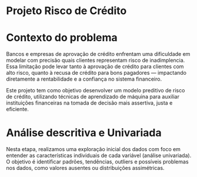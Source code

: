 # Projeto Risco de Crédito 
# Contexto do problema

Bancos e empresas de aprovação de crédito enfrentam uma dificuldade em modelar com precisão quais clientes representam risco de inadimplencia. Essa limitação pode levar tanto à aprovação de crédito para clientes com alto risco, quanto à recusa de crédito para bons pagadores — impactando diretamente a rentabilidade e a confiança no sistema financeiro.

Este projeto tem como objetivo desenvolver um modelo preditivo de risco de crédito, utilizando técnicas de aprendizado de máquina para auxiliar instituições financeiras na tomada de decisão mais assertiva, justa e eficiente.

# Análise descritiva e Univariada 

Nesta etapa, realizamos uma exploração inicial dos dados com foco em entender as características individuais de cada variável (análise univariada). O objetivo é identificar padrões, tendências, outliers e possíveis problemas nos dados, como valores ausentes ou distribuições assimétricas.
